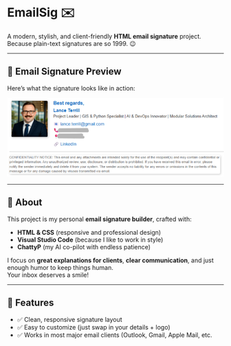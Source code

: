 # EmailSig ✉️

A modern, stylish, and client-friendly **HTML email signature** project.  
Because plain-text signatures are so 1999. 😉

---

## 📸 Email Signature Preview

Here’s what the signature looks like in action:

![Email Signature Preview](./img/screenshot.png)

---

## 📖 About

This project is my personal **email signature builder**, crafted with:

- **HTML & CSS** (responsive and professional design)
- **Visual Studio Code** (because I like to work in style)
- **ChattyP** (my AI co-pilot with endless patience)

I focus on **great explanations for clients**, **clear communication**, and just enough humor to keep things human.  
Your inbox deserves a smile!

---

## 🚀 Features

- ✅ Clean, responsive signature layout  
- ✅ Easy to customize (just swap in your details + logo)  
- ✅ Works in most major email clients (Outlook, Gmail, Apple Mail, etc.
